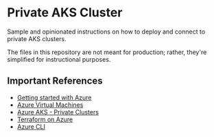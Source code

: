 # Private AKS Cluster
Sample and opinionated instructions on how to deploy and connect to private AKS clusters.

The files in this repository are not meant for production; rather, they're simplified for instructional purposes.

## Important References
- [Getting started with Azure](https://azure.microsoft.com/en-us/free/search/)
- [Azure Virtual Machines](https://docs.microsoft.com/en-us/azure/virtual-machines/)
- [Azure AKS - Private Clusters](https://docs.microsoft.com/en-us/azure/aks/private-clusters)
- [Terraform on Azure](https://docs.microsoft.com/en-us/azure/developer/terraform/overview)
- [Azure CLI](https://docs.microsoft.com/en-us/cli/azure/)
